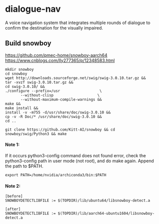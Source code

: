 # dialogue-nav
A voice navigation system that integrates multiple rounds of dialogue to confirm the destination for the visually impaired.

Build snowboy
---
https://github.com/pmec-home/snowboy-aarch64  
https://www.cnblogs.com/lly277365/p/12348583.html
```
mkdir snowboy
cd snowboy
wget http://downloads.sourceforge.net/swig/swig-3.0.10.tar.gz &&
tar -xvzf swig-3.0.10.tar.gz &&
cd swig-3.0.10/ &&   
./configure --prefix=/usr                  \
       --without-clisp                    \
       --without-maximum-compile-warnings &&
make &&
make install &&
install -v -m755 -d/usr/share/doc/swig-3.0.10 &&
cp -v -R Doc/* /usr/share/doc/swig-3.0.10 &&
cd ..

git clone https://github.com/Kitt-AI/snowboy && cd snowboy/swig/Python3 && make
```
#### Note 1:
If it occurs python3-config command does not found error, check the python3-config path in user mode (not root), and do make again. Append the path to $PATH.
```
export PATH=/home/nvidia/archiconda3/bin:$PATH
```

#### Note 2:
```
[before]
SNOWBOYDETECTLIBFILE := $(TOPDIR)/lib/ubuntu64/libsnowboy-detect.a

[after]
SNOWBOYDETECTLIBFILE := $(TOPDIR)/lib/aarch64-ubuntu1604/libsnowboy-detect.a
```
